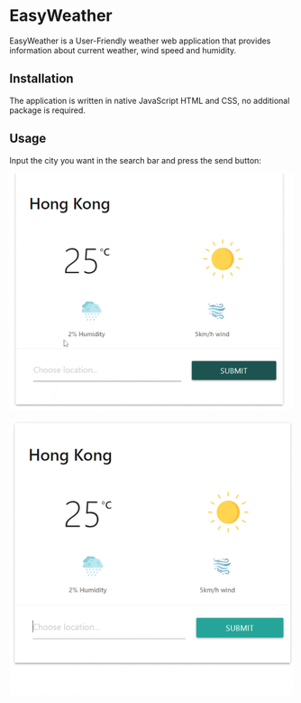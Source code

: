 # EasyWeather
EasyWeather is a User-Friendly weather web application that provides information about current weather, wind speed and humidity.

## Installation
The application is written in native JavaScript HTML and CSS, no additional package is required. 

## Usage

Input the city you want in the search bar and press the send button:

![Alt Text](ReadmeGifs/gif1.gif)

![Alt Text](ReadmeGifs/gif3.gif)
